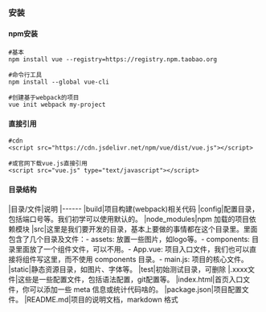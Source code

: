 

### 安装

#### npm安装

```
#基本
npm install vue --registry=https://registry.npm.taobao.org

#命令行工具
npm install --global vue-cli

#创建基于webpack的项目
vue init webpack my-project
```

#### 直接引用

```
#cdn
<script src="https://cdn.jsdelivr.net/npm/vue/dist/vue.js"></script>

#或官网下载vue.js直接引用
<script src="vue.js" type="text/javascript"></script>
```

#### 目录结构

|目录/文件|说明
|------
|build|项目构建(webpack)相关代码
|config|配置目录，包括端口号等。我们初学可以使用默认的。
|node_modules|npm 加载的项目依赖模块
|src|这里是我们要开发的目录，基本上要做的事情都在这个目录里。里面包含了几个目录及文件：- assets: 放置一些图片，如logo等。- components: 目录里面放了一个组件文件，可以不用。- App.vue: 项目入口文件，我们也可以直接将组件写这里，而不使用 components 目录。- main.js: 项目的核心文件。
|static|静态资源目录，如图片、字体等。
|test|初始测试目录，可删除
|.xxxx文件|这些是一些配置文件，包括语法配置，git配置等。
|index.html|首页入口文件，你可以添加一些 meta 信息或统计代码啥的。
|package.json|项目配置文件。
|README.md|项目的说明文档，markdown 格式
